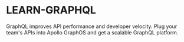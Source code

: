 # LEARN-GRAPHQL
GraphQL improves API performance and developer velocity. Plug your team's APIs into Apollo GraphOS and get a scalable GraphQL platform.
